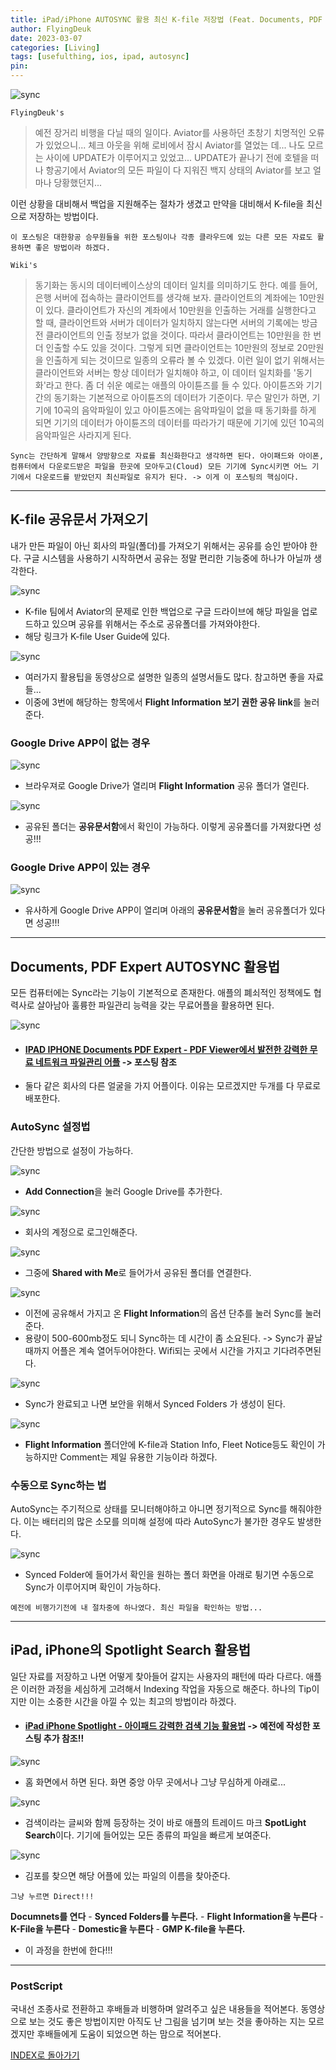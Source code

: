 ```yaml
---
title: iPad/iPhone AUTOSYNC 활용 최신 K-file 저장법 (Feat. Documents, PDF Expert, Sync, 동기화)
author: FlyingDeuk
date: 2023-03-07
categories: [Living]
tags: [usefulthing, ios, ipad, autosync]
pin:
---
```


![sync](/img/living/ipad/sync.png)

`FlyingDeuk's`
> 예전 장거리 비행을 다닐 때의 일이다. Aviator를 사용하던 초창기 치명적인 오류가 있었으니... 체크 아웃을 위해 로비에서 잠시 Aviator를 열었는 데... 나도 모르는 사이에 UPDATE가 이루어지고 있었고... UPDATE가 끝나기 전에 호텔을 떠나 항공기에서 Aviator의 모든 파일이 다 지워진 백지 상태의 Aviator를 보고 얼마나 당황했던지...

이런 상황을 대비해서 백업을 지원해주는 절차가 생겼고 만약을 대비해서 K-file을 최신으로 저장하는 방법이다. 

`이 포스팅은 대한항공 승무원들을 위한 포스팅이나 각종 클라우드에 있는 다른 모든 자료도 활용하면 좋은 방법이라 하겠다.`

`Wiki's`
> 동기화는 동시의 데이터베이스상의 데이터 일치를 의미하기도 한다. 예를 들어, 은행 서버에 접속하는 클라이언트를 생각해 보자. 클라이언트의 계좌에는 10만원이 있다. 클라이언트가 자신의 계좌에서 10만원을 인출하는 거래를 실행한다고 할 때, 클라이언트와 서버가 데이터가 일치하지 않는다면 서버의 기록에는 방금 전 클라이언트의 인출 정보가 없을 것이다. 따라서 클라이언트는 10만원을 한 번 더 인출할 수도 있을 것이다. 그렇게 되면 클라이언트는 10만원의 정보로 20만원을 인출하게 되는 것이므로 일종의 오류라 볼 수 있겠다. 이런 일이 없기 위해서는 클라이언트와 서버는 항상 데이터가 일치해야 하고, 이 데이터 일치화를 '동기화'라고 한다. 좀 더 쉬운 예로는 애플의 아이튠즈를 들 수 있다. 아이튠즈와 기기간의 동기화는 기본적으로 아이튠즈의 데이터가 기준이다. 무슨 말인가 하면, 기기에 10곡의 음악파일이 있고 아이튠즈에는 음악파일이 없을 때 동기화를 하게 되면 기기의 데이터가 아이튠즈의 데이터를 따라가기 때문에 기기에 있던 10곡의 음악파일은 사라지게 된다.

`Sync는 간단하게 말해서 양방향으로 자료를 최신화한다고 생각하면 된다. 아이패드와 아이폰, 컴퓨터에서 다운로드받은 파일을 한곳에 모아두고(Cloud) 모든 기기에 Sync시키면 어느 기기에서 다운로드를 받았던지 최신파일로 유지가 된다. -> 이게 이 포스팅의 핵심이다.`

------------

## K-file 공유문서 가져오기
내가 만든 파일이 아닌 회사의 파일(폴더)를 가져오기 위해서는 공유를 승인 받아야 한다. 구글 시스템을 사용하기 시작하면서 공유는 정말 편리한 기능중에 하나가 아닐까 생각한다. 

![sync](/img/living/ipad/sync1.jpg)
- K-file 팀에서 Aviator의 문제로 인한 백업으로 구글 드라이브에 해당 파일을 업로드하고 있으며 공유를 위해서는 주소로 공유폴더를 가져와야한다. 
- 해당 링크가 K-file User Guide에 있다. 


![sync](/img/living/ipad/sync2.jpg)
- 여러가지 활용팁을 동영상으로 설명한 일종의 설명서들도 많다. 참고하면 좋을 자료들...
- 이중에 3번에 해당하는 항목에서 **Flight Information 보기 권한 공유 link**를 눌러 준다. 

### Google Drive APP이 없는 경우

![sync](/img/living/ipad/sync3.jpg)
- 브라우져로 Google Drive가 열리며 **Flight Information** 공유 폴더가 열린다. 


![sync](/img/living/ipad/sync4.jpg)
- 공유된 폴더는 **공유문서함**에서 확인이 가능하다. 이렇게 공유폴더를 가져왔다면 성공!!!

### Google Drive APP이 있는 경우

![sync](/img/living/ipad/sync5.jpg)
- 유사하게 Google Drive APP이 열리며 아래의 **공유문서함**을 눌러 공유폴더가 있다면 성공!!!


------
## Documents, PDF Expert AUTOSYNC 활용법
모든 컴퓨터에는 Sync라는 기능이 기본적으로 존재한다. 애플의 폐쇠적인 정책에도 협력사로 살아남아 훌륭한 파일관리 능력을 갖는 무료어플을 활용하면 된다. 

![sync](/img/living/ipad/sync6.jpg)


- #### [IPAD IPHONE Documents PDF Expert - PDF Viewer에서 발전한 강력한 무료 네트워크 파일관리 어플](/posts/documents/) -> 포스팅 참조
- 둘다 같은 회사의 다른 얼굴을 가지 어플이다. 이유는 모르겠지만 두개를 다 무료로 배포한다. 


### AutoSync 설정법
간단한 방법으로 설정이 가능하다. 

![sync](/img/living/ipad/sync7.jpg)
- **Add Connection**을 눌러 Google Drive를 추가한다. 


![sync](/img/living/ipad/sync8.jpg)
- 회사의 계정으로 로그인해준다. 

![sync](/img/living/ipad/sync9.jpg)
- 그중에 **Shared with Me**로 들어가서 공유된 폴더를 연결한다. 

![sync](/img/living/ipad/sync10.jpg)
- 이전에 공유해서 가지고 온 **Flight Information**의 옵션 단추를 눌러 Sync를 눌러준다. 
- 용량이 500-600mb정도 되니 Sync하는 데 시간이 좀 소요된다. -> Sync가 끝날때까지 어플은 계속 열어두어야한다. Wifi되는 곳에서 시간을 가지고 기다려주면된다. 


![sync](/img/living/ipad/sync11.jpg)
- Sync가 완료되고 나면 보안을 위해서 Synced Folders 가 생성이 된다. 

![sync](/img/living/ipad/sync13.jpg)
- **Flight Information** 폴더안에 K-file과 Station Info, Fleet Notice등도 확인이 가능하지만 Comment는 제일 유용한 기능이라 하겠다. 

### 수동으로 Sync하는 법
AutoSync는 주기적으로 상태를 모니터해야하고 아니면 정기적으로 Sync를 해줘야한다. 이는 배터리의 많은 소모를 의미해 설정에 따라 AutoSync가 불가한 경우도 발생한다. 

![sync](/img/living/ipad/sync12.jpg)
- Synced Folder에 들어가서 확인을 원하는 폴더 화면을 아래로 튕기면 수동으로 Sync가 이루어지며 확인이 가능하다. 

`예전에 비행가기전에 내 절차중에 하나였다. 최신 파일을 확인하는 방법...`

--------

## iPad, iPhone의 Spotlight Search 활용법
일단 자료를 저장하고 나면 어떻게 찾아들어 갈지는 사용자의 패턴에 따라 다르다. 애플은 이러한 과정을 세심하게 고려해서 Indexing 작업을 자동으로 해준다. 하나의 Tip이지만 이는 소중한 시간을 아낄 수 있는 최고의 방법이라 하겠다. 

- #### [iPad iPhone Spotlight - 아이패드 강력한 검색 기능 활용법](/posts/IpadSpot/) -> 예전에 작성한 포스팅 추가 참조!!


![sync](/img/living/ipad/sync14.jpg)
- 홈 화면에서 하면 된다. 화면 중앙 아무 곳에서나 그냥 무심하게 아래로...

![sync](/img/living/ipad/sync15.jpg)
- 검색이라는 글씨와 함께 등장하는 것이 바로 애플의 트레이드 마크 **SpotLight Search**이다. 기기에 들어있는 모든 종류의 파일을 빠르게 보여준다. 

![sync](/img/living/ipad/sync16.jpg)
- 김포를 찾으면 해당 어플에 있는 파일의 이름을 찾아준다. 

`그냥 누르면 Direct!!!`

**Documnets를 연다** - **Synced Folders를 누른다.** - **Flight Information을 누른다** - **K-File을 누른다** - **Domestic을 누른다** - **GMP K-file을 누른다.**
- 이 과정을 한번에 한다!!!

------

### PostScript
국내선 조종사로 전환하고 후배들과 비행하며 알려주고 싶은 내용들을 적어본다. 동영상으로 보는 것도 좋은 방법이지만 아직도 난 그림을 넘기며 보는 것을 좋아하는 지는 모르겠지만 후배들에게 도움이 되었으면 하는 맘으로 적어본다. 


[INDEX로 돌아가기](/posts/Ipad/)
